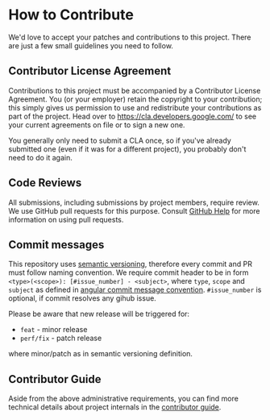 # How to Contribute

We'd love to accept your patches and contributions to this project. There are
just a few small guidelines you need to follow.

## Contributor License Agreement

Contributions to this project must be accompanied by a Contributor License
Agreement. You (or your employer) retain the copyright to your contribution;
this simply gives us permission to use and redistribute your contributions as
part of the project. Head over to <https://cla.developers.google.com/> to see
your current agreements on file or to sign a new one.

You generally only need to submit a CLA once, so if you've already submitted one
(even if it was for a different project), you probably don't need to do it
again.

## Code Reviews

All submissions, including submissions by project members, require review. We use GitHub pull requests for this purpose. Consult
[GitHub Help](https://help.github.com/articles/about-pull-requests/) for more information on using pull requests.

## Commit messages

This repository uses [semantic versioning](https://semver.org/), therefore every commit and PR must follow naming convention. We require commit header to be in form `<type>(<scope>): [#issue_number] - <subject>`, where `type`, `scope` and
`subject` as defined in  [angular commit message convention](https://github.com/angular/angular.js/blob/master/DEVELOPERS.md#type). `#issue_number` is optional, if commit resolves any gihub issue.

Please be aware that new release will be triggered for:
* `feat` - minor release
* `perf/fix` - patch release

where minor/patch as in semantic versioning definition.

## Contributor Guide

Aside from the above administrative requirements, you can find more
technical details about project internals in the
[contributor guide](https://metacontroller.app/contrib/).
